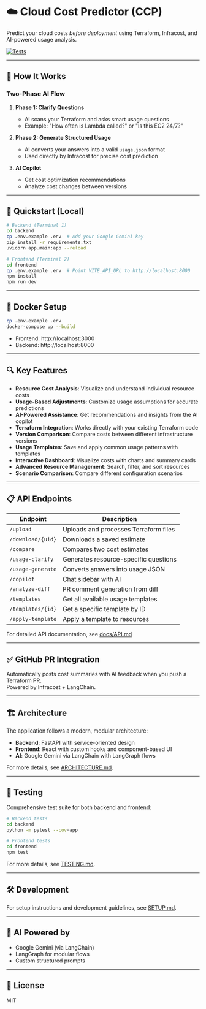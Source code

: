 # ☁️ Cloud Cost Predictor (CCP)

Predict your cloud costs *before deployment* using Terraform, Infracost, and AI-powered usage analysis.

[![Tests](https://github.com/Brownster/ccp/workflows/Tests/badge.svg)](https://github.com/Brownster/ccp/actions)

---

## 🧠 How It Works

### Two-Phase AI Flow
1. **Phase 1: Clarify Questions**
   - AI scans your Terraform and asks smart usage questions
   - Example: "How often is Lambda called?" or "Is this EC2 24/7?"

2. **Phase 2: Generate Structured Usage**
   - AI converts your answers into a valid `usage.json` format
   - Used directly by Infracost for precise cost prediction

3. **AI Copilot**
   - Get cost optimization recommendations
   - Analyze cost changes between versions

---

## 🚀 Quickstart (Local)

```bash
# Backend (Terminal 1)
cd backend
cp .env.example .env  # Add your Google Gemini key
pip install -r requirements.txt
uvicorn app.main:app --reload
```

```bash
# Frontend (Terminal 2)
cd frontend
cp .env.example .env  # Point VITE_API_URL to http://localhost:8000
npm install
npm run dev
```

---

## 🐳 Docker Setup

```bash
cp .env.example .env
docker-compose up --build
```

- Frontend: http://localhost:3000
- Backend: http://localhost:8000

---

## 🔍 Key Features

- **Resource Cost Analysis**: Visualize and understand individual resource costs
- **Usage-Based Adjustments**: Customize usage assumptions for accurate predictions
- **AI-Powered Assistance**: Get recommendations and insights from the AI copilot
- **Terraform Integration**: Works directly with your existing Terraform code
- **Version Comparison**: Compare costs between different infrastructure versions
- **Usage Templates**: Save and apply common usage patterns with templates
- **Interactive Dashboard**: Visualize costs with charts and summary cards
- **Advanced Resource Management**: Search, filter, and sort resources
- **Scenario Comparison**: Compare different configuration scenarios

---

## 📋 API Endpoints

| Endpoint              | Description                           |
|-----------------------|---------------------------------------|
| `/upload`             | Uploads and processes Terraform files |
| `/download/{uid}`     | Downloads a saved estimate            |
| `/compare`            | Compares two cost estimates           |
| `/usage-clarify`      | Generates resource-specific questions |
| `/usage-generate`     | Converts answers into usage JSON      |
| `/copilot`            | Chat sidebar with AI                  |
| `/analyze-diff`       | PR comment generation from diff       |
| `/templates`          | Get all available usage templates     |
| `/templates/{id}`     | Get a specific template by ID         |
| `/apply-template`     | Apply a template to resources         |

For detailed API documentation, see [docs/API.md](docs/API.md)

---

## ✅ GitHub PR Integration

Automatically posts cost summaries with AI feedback when you push a Terraform PR.  
Powered by Infracost + LangChain.

---

## 🏗️ Architecture

The application follows a modern, modular architecture:

- **Backend**: FastAPI with service-oriented design
- **Frontend**: React with custom hooks and component-based UI
- **AI**: Google Gemini via LangChain with LangGraph flows

For more details, see [ARCHITECTURE.md](ARCHITECTURE.md).

---

## 🧪 Testing

Comprehensive test suite for both backend and frontend:

```bash
# Backend tests
cd backend
python -m pytest --cov=app

# Frontend tests
cd frontend
npm test
```

For more details, see [TESTING.md](TESTING.md).

---

## 🛠️ Development

For setup instructions and development guidelines, see [SETUP.md](SETUP.md).

---

## 🧠 AI Powered by

- Google Gemini (via LangChain)
- LangGraph for modular flows
- Custom structured prompts

---

## 📄 License

MIT